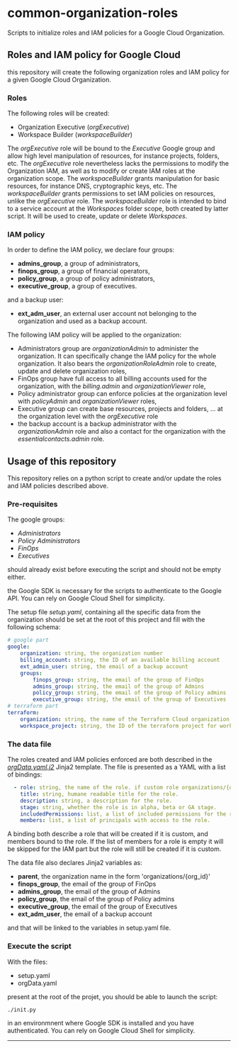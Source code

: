 # common-organization-roles

Scripts to initialize roles and IAM policies for a Google Cloud Organization.

## Roles and IAM policy for Google Cloud

this repository will create the following organization roles and IAM policy for
a given Google Cloud Organization.

### Roles

The following roles will be created:

- Organization Executive (*orgExecutive*)
- Workspace Builder (*workspaceBuilder*)

The *orgExecutive* role will be bound to the *Executive* Google group and
allow high level manipulation of resources, for instance projects, folders, etc.
The *orgExecutive* role nevertheless lacks the permissions to modify the
Organization IAM, as well as to modify or create IAM roles at the
organization scope.
The *workspaceBuilder* grants manipulation for basic resources, for instance
DNS, cryptographic keys, etc.
The *workspaceBuilder* grants permissions to set IAM policies on
resources, unlike the *orgExecutive* role.
The *workspaceBuilder* role is intended to bind to a service account
at the *Workspaces* folder scope, both created by latter script. It will be used
to create, update or delete *Workspaces*.

### IAM policy

In order to define the IAM policy, we declare four groups:

- **admins_group**, a group of administrators,
- **finops_group**, a group of financial operators,
- **policy_group**, a group of policy administrators,
- **executive_group**, a group of executives.

and a backup user:

- **ext_adm_user**, an external user account not belonging to the organization
and used as a backup account.

The following IAM policy will be applied to the organization:

- Administrators group are *organizationAdmin* to administer the organization.
It can specifically change the IAM policy for the whole organization. It also
bears the *organizationRoleAdmin* role to create, update and delete organization
roles,
- FinOps group have full access to all billing accounts used for
the organization, with the *billing.admin* and *organizationViewer* role,
- Policy administrator group can enforce policies at the organization level
with *policyAdmin* and *organizationViewer* roles,
- Executive group can create base resources, projects and folders, ...
at the organization level with the *orgExecutive* role
- the backup account is a backup administrator with the *organizationAdmin* role
and also a contact for the organization with the *essentialcontacts.admin* role.

## Usage of this repository

This repository relies on a python script to create and/or update the roles
and IAM policies described above.

### Pre-requisites

The google groups:

- *Administrators*
- *Policy Administrators*
- *FinOps*
- *Executives*

should already exist before executing the script and should not be empty either.

the Google SDK is necessary for the scripts to authenticate to
the Google API. You can rely on Google Cloud Shell for simplicity.

The setup file *setup.yaml*, containing all the specific data from
the organization should be set at the root of this project and fill with
the following schema:

```yaml
# google part
google:
    organization: string, the organization number
    billing_account: string, the ID of an available billing account
    ext_admin_user: string, the email of a backup account
    groups:
        finops_group: string, the email of the group of FinOps
        admins_group: string, the email of the group of Admins
        policy_group: string, the email of the group of Policy admins
        executive_group: string, the email of the group of Executives
# terraform part
terraform:
    organization: string, the name of the Terraform Cloud organization
    workspace_project: string, the ID of the terraform project for workspaces
```

### The data file

The roles created and IAM policies enforced are both described in the
[*orgData.yaml.j2*](orgData.yaml.j2) Jinja2 template. The file is presented as
a YAML with a list of bindings:

```yaml
  - role: string, the name of the role. if custom role organizations/{org_id}/roles/{role_name}
    title: string, humane readable title for the role.
    description: string, a description for the role.
    stage: string, whether the role is in alpha, beta or GA stage.
    includedPermissions: list, a list of included permissions for the role.
    members: list, a list of principals with access to the role.
```

A binding both describe a role that will be created if it is custom, and
members bound to the role. If the list of members for a role is empty it will
be skipped for the IAM part but the role will still be created if it is custom.

The data file also declares Jinja2 variables as:

- **parent**, the organization name in the form 'organizations/{org_id}'
- **finops_group**, the email of the group of FinOps
- **admins_group**, the email of the group of Admins
- **policy_group**, the email of the group of Policy admins
- **executive_group**, the email of the group of Executives
- **ext_adm_user**, the email of a backup account

and that will be linked to the variables in setup.yaml file.

### Execute the script

With the files:

- setup.yaml
- orgData.yaml

present at the root of the projet, you should be able to launch the script:

```bash
./init.py
```

in an environmnent where Google SDK is installed and you have authenticated.
You can rely on Google Cloud Shell for simplicity.

---
